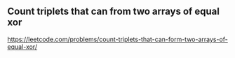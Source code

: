 ## Count triplets that can from two arrays of equal xor
https://leetcode.com/problems/count-triplets-that-can-form-two-arrays-of-equal-xor/
